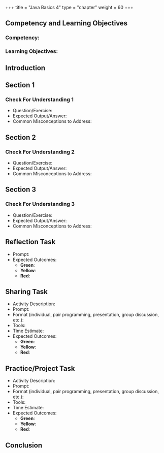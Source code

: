 +++
title = "Java Basics 4"
type = "chapter"
weight = 60
+++

## Competency and Learning Objectives

### Competency:

### Learning Objectives:

## Introduction

## Section 1

### Check For Understanding 1

- Question/Exercise:
- Expected Output/Answer:
- Common Misconceptions to Address:

## Section 2

### Check For Understanding 2

- Question/Exercise:
- Expected Output/Answer:
- Common Misconceptions to Address:

## Section 3

### Check For Understanding 3

- Question/Exercise:
- Expected Output/Answer:
- Common Misconceptions to Address:

## Reflection Task
- Prompt: 
- Expected Outcomes: 
    - **Green**: 
    - **Yellow**: 
    - **Red**: 

## Sharing Task

- Activity Description:
- Prompt:
- Format (individual, pair programming, presentation, group discussion, etc.):
- Tools:
- Time Estimate:
- Expected Outcomes: 
    - **Green**:
    - **Yellow**:
    - **Red**:

## Practice/Project Task

- Activity Description:
- Prompt:
- Format (individual, pair programming, presentation, group discussion, etc.):
- Tools:
- Time Estimate:
- Expected Outcomes: 
    - **Green**:
    - **Yellow**:
    - **Red**:

## Conclusion

